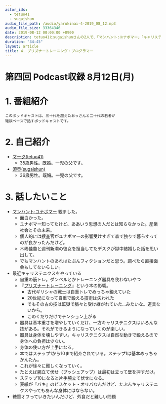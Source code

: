 ```yaml
---
actor_ids:
  - tetuo41
  - sugaishun
audio_file_path: /audio/yarukinai-4-2019_08_12.mp3
audio_file_size: 33364346
date: 2019-08-12 00:00:00 +0900
description: tetuo41とsugaishunさんの2人で、「マンハント:ユナボマー」「キャリステニクス」について話しました。
duration: "34:45"
layout: article
title: 4. プリズナートレーニング・プログラマー
---
```


# 第四回 Podcast収録 8月12日(月)

# 1. 番組紹介
    このポッドキャストは、三十代を超えたおっさんと二十代の若者が
    雑談ベースで話すポッドキャストです。

# 2. 自己紹介
- [マーク(tetuo41)](https://twitter.com/tetuo41)
    - 35歳男性。既婚。一児の父です。
- [須貝(sugaishun)](https://twitter.com/sugaishun)
    - 36歳男性。既婚。一児の父です。

# 3. 話したいこと
- [マンハント:ユナボマー](https://www.netflix.com/title/80176878) 観ました。
    - 面白かった。
    - ユナボマー知ってたけど、ああいう思想の人だとは知らなかった。産業社会とその未来。
    - 個人的には捜査官がユナボマーの影響受けすぎて森で独りで暮らすってのが良かったんだけど。
    - 木嶋佳苗と週刊新潮の彼女を担当してたデスクが獄中結婚した話を思い出して。
    - でもマンハントのあれはたぶんフィクションだと思う。調べたら直接面会もしてないらしい。
- 最近キャリステニクスをやっている
    - 自重の筋トレ。ダンベルとかトレーニング器具を使わないやつ
    - 『[プリズナートレーニング](https://www.amazon.co.jp/dp/B0746H85JW/)』という本の影響。
        - 古代ギリシャの戦士は自重トレでめっちゃ鍛えていた
        - 20世紀になって自重で鍛える技術は失われた
        - でもその古の技は監獄で脈々と受け継がれていた…みたいな。道具ないから。
        - このくだりだけでテンション上がる
    - 器具は基本重さを増やしていくだけ、一方キャリステニクスはいろんな技がある。それができるようになっていくのが楽しい。
    - 器具は身体を壊しやすい。キャリステニクスは自然な動きで鍛えるので身体への負担は少ない。
    - 身体の使い方が上手になる。
    - 本ではステップ1から10まで紹介されている。ステップ1は基本めっちゃかんたん。
    - これが徐々に難しくなっていく。
    - たとえば腕立て伏せ（プッシュアップ）は最初は立って壁を押すだけ。
    - ステップ10になると片手腕立て伏せになる。
    - 表紙が『バキ』のビスケット・オリバなんだけど、たぶんキャリステニクスやってもあんな身体にはならない。
- 糖質オフっていきたいんだけど、外食だと難しい問題
